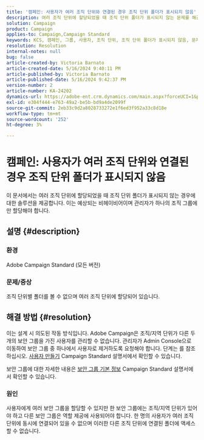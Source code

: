 ```yaml
---
title: '캠페인: 사용자가 여러 조직 단위와 연결된 경우 조직 단위 폴더가 표시되지 않음'
description: 여러 조직 단위에 할당되었을 때 조직 단위 폴더가 표시되지 않는 문제를 해결하는 방법을 알아봅니다.
solution: Campaign
product: Campaign
applies-to: Campaign,Campaign Standard
keywords: KCS, 캠페인, 그룹, 사용자, 조직 단위, 조직 단위 폴더가 표시되지 않음, 문제 해결, 보안 그룹
resolution: Resolution
internal-notes: null
bug: false
article-created-by: Victoria Barnato
article-created-date: 5/16/2024 9:40:11 PM
article-published-by: Victoria Barnato
article-published-date: 5/16/2024 9:42:37 PM
version-number: 2
article-number: KA-24202
dynamics-url: https://adobe-ent.crm.dynamics.com/main.aspx?forceUCI=1&pagetype=entityrecord&etn=knowledgearticle&id=235fc3d8-cc13-ef11-9f8a-6045bd006c82
exl-id: e304f444-e763-49a2-be5b-bd9a4de2099f
source-git-commit: 2eb33c9d2a8028733272e1f6ed3f952a33c8d18e
workflow-type: tm+mt
source-wordcount: '252'
ht-degree: 3%

---
```


# 캠페인: 사용자가 여러 조직 단위와 연결된 경우 조직 단위 폴더가 표시되지 않음


이 문서에서는 여러 조직 단위에 할당되었을 때 조직 단위 폴더가 표시되지 않는 경우에 대한 솔루션을 제공합니다. 이는 예상되는 비헤이비어이며 관리자가 하나의 조직 그룹에만 할당해야 합니다.





## 설명 {#description}


### 환경

Adobe Campaign Standard (모든 버전)

### 문제/증상

조직 단위별 폴더를 볼 수 없으며 여러 조직 단위에 할당되어 있습니다.


## 해결 방법 {#resolution}


이는 설계 시 의도된 작동 방식입니다. Adobe Campaign은 조직/지역 단위가 다른 두 개의 보안 그룹을 가진 사용자를 관리할 수 없습니다. 관리자가 Admin Console으로 이동하여 보안 그룹 중 하나에서 사용자로 제거하도록 요청해야 합니다. 단계는 를 참조하십시오. [사용자 만들기](https://experienceleague.adobe.com/en/docs/campaign-standard/using/administrating/users-and-security/users-management#creating-a-user) Campaign Standard 설명서에서 확인할 수 있습니다.

보안 그룹에 대한 자세한 내용은 [보안 그룹 기본 정보](https://experienceleague.adobe.com/en/docs/campaign-standard/using/administrating/users-and-security/managing-groups-and-users) Campaign Standard 설명서에서 확인할 수 있습니다.

### 원인

사용자에게 여러 보안 그룹을 할당할 수 있지만 한 보안 그룹에는 조직/지역 단위가 있어야 하고 다른 보안 그룹은 역할 제공에 사용되어야 합니다. 한 명의 사용자가 여러 조직 단위에 동시에 연결되어 있을 수 없으며 이러한 다른 조직 단위에 연결된 폴더에 액세스할 수 없습니다.
